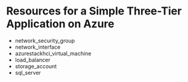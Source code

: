 # Resources for a Simple Three-Tier Application on Azure

- network_security_group
- network_interface
- azurestackhci_virtual_machine
- load_balancer
- storage_account
- sql_server
